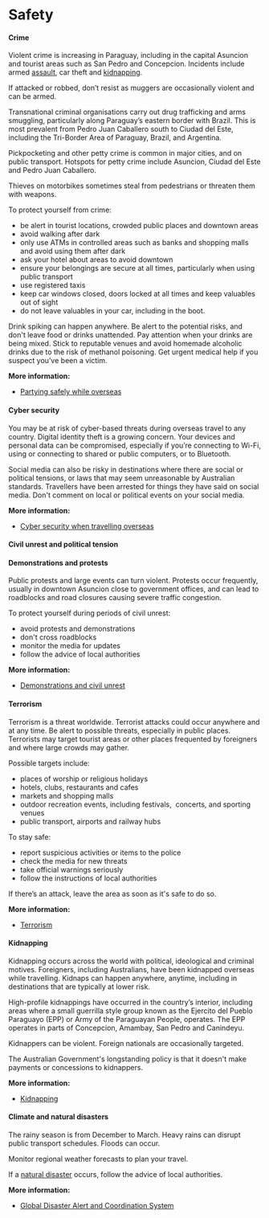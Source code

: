 # Safety

#### Crime

Violent crime is increasing in Paraguay, including in the capital Asuncion and tourist areas such as San Pedro and Concepcion. Incidents include armed [assault](https://www.smartraveller.gov.au/before-you-go/safety/assault), car theft and [kidnapping](https://www.smartraveller.gov.au/before-you-go/safety/kidnapping). 

If attacked or robbed, don’t resist as muggers are occasionally violent and can be armed.

Transnational criminal organisations carry out drug trafficking and arms smuggling, particularly along Paraguay’s eastern border with Brazil. This is most prevalent from Pedro Juan Caballero south to Ciudad del Este, including the Tri-Border Area of Paraguay, Brazil, and Argentina.

Pickpocketing and other petty crime is common in major cities, and on public transport. Hotspots for petty crime include Asuncion, Ciudad del Este and Pedro Juan Caballero. 

Thieves on motorbikes sometimes steal from pedestrians or threaten them with weapons.

To protect yourself from crime:

* be alert in tourist locations, crowded public places and downtown areas
* avoid walking after dark
* only use ATMs in controlled areas such as banks and shopping malls and avoid using them after dark
* ask your hotel about areas to avoid downtown
* ensure your belongings are secure at all times, particularly when using public transport
* use registered taxis
* keep car windows closed, doors locked at all times and keep valuables out of sight
* do not leave valuables in your car, including in the boot.

Drink spiking can happen anywhere. Be alert to the potential risks, and don't leave food or drinks unattended. Pay attention when your drinks are being mixed. Stick to reputable venues and avoid homemade alcoholic drinks due to the risk of methanol poisoning. Get urgent medical help if you suspect you’ve been a victim.

**More information:**

* [Partying safely while overseas](https://aus01.safelinks.protection.outlook.com/?url=https%3A%2F%2Fwww.smartraveller.gov.au%2Fbefore-you-go%2Fsafety%2Fpartying&data=05%7C02%7CMichelle.Lam%40dfat.gov.au%7Cbd0cd565db744527188508dd41a4930d%7C9b7f23b30e8347a58a40ffa8a6fea536%7C0%7C0%7C638738897282360647%7CUnknown%7CTWFpbGZsb3d8eyJFbXB0eU1hcGkiOnRydWUsIlYiOiIwLjAuMDAwMCIsIlAiOiJXaW4zMiIsIkFOIjoiTWFpbCIsIldUIjoyfQ%3D%3D%7C0%7C%7C%7C&sdata=8hzP1P0iV92Jm88KsRyu4DlEadlSJN77OY%2FyBZsYuRk%3D&reserved=0)

#### Cyber security

You may be at risk of cyber-based threats during overseas travel to any country. Digital identity theft is a growing concern. Your devices and personal data can be compromised, especially if you’re connecting to Wi-Fi, using or connecting to shared or public computers, or to Bluetooth.

Social media can also be risky in destinations where there are social or political tensions, or laws that may seem unreasonable by Australian standards. Travellers have been arrested for things they have said on social media. Don't comment on local or political events on your social media.

**More information:**

* [Cyber security when travelling overseas](https://www.smartraveller.gov.au/before-you-go/staying-safe/cyber-security)

#### Civil unrest and political tension

#### Demonstrations and protests

Public protests and large events can turn violent. Protests occur frequently, usually in downtown Asuncion close to government offices, and can lead to roadblocks and road closures causing severe traffic congestion.

To protect yourself during periods of civil unrest:

* avoid protests and demonstrations
* don't cross roadblocks
* monitor the media for updates
* follow the advice of local authorities

**More information:**

* [Demonstrations and civil unrest](/while-youre-away/crisis-or-emergency/demonstration "There's a demonstration or civil unrest")

#### Terrorism

Terrorism is a threat worldwide. Terrorist attacks could occur anywhere and at any time. Be alert to possible threats, especially in public places. Terrorists may target tourist areas or other places frequented by foreigners and where large crowds may gather.

Possible targets include:

* places of worship or religious holidays
* hotels, clubs, restaurants and cafes
* markets and shopping malls
* outdoor recreation events, including festivals,  concerts, and sporting venues
* public transport, airports and railway hubs

To stay safe:

* report suspicious activities or items to the police
* check the media for new threats
* take official warnings seriously
* follow the instructions of local authorities

If there’s an attack, leave the area as soon as it's safe to do so.

**More information:**

* [Terrorism](/before-you-go/safety/terrorism "Terrorism")

#### Kidnapping

Kidnapping occurs across the world with political, ideological and criminal motives. Foreigners, including Australians, have been kidnapped overseas while travelling. Kidnaps can happen anywhere, anytime, including in destinations that are typically at lower risk.

High-profile kidnappings have occurred in the country’s interior, including areas where a small guerrilla style group known as the Ejercito del Pueblo Paraguayo (EPP) or Army of the Paraguayan People, operates. The EPP operates in parts of Concepcion, Amambay, San Pedro and Canindeyu. 

Kidnappers can be violent. Foreign nationals are occasionally targeted. 

The Australian Government's longstanding policy is that it doesn't make payments or concessions to kidnappers.

**More information:**

* [Kidnapping](/before-you-go/safety/kidnapping "Reducing the risk of kidnapping")

#### Climate and natural disasters

The rainy season is from December to March. Heavy rains can disrupt public transport schedules. Floods can occur.

Monitor regional weather forecasts to plan your travel.

If a [natural disaster](https://www.smartraveller.gov.au/before-you-go/safety/natural-disasters) occurs, follow the advice of local authorities.

**More information:**

* [Global Disaster Alert and Coordination System](http://www.gdacs.org/)